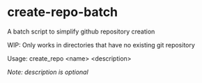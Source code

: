 # create-repo-batch
A batch script to simplify github repository creation

WIP: Only works in directories that have no existing git repository

Usage: create_repo \<name\> \<description\>

*Note: description is optional*
